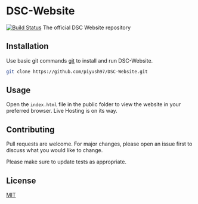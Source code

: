 # DSC-Website
[![Build Status](https://travis-ci.com/piyush97/DSC-Website.svg?branch=master)](https://travis-ci.com/piyush97/DSC-Website)
The official DSC Website repository
## Installation

Use basic git commands [git](https://services.github.com/on-demand/downloads/github-git-cheat-sheet.pdf) to install and run DSC-Website.

```bash
git clone https://github.com/piyush97/DSC-Website.git
```

## Usage

Open the ```index.html``` file in the public folder to view the website in your preferred browser. Live Hosting is on its way.
## Contributing
Pull requests are welcome. For major changes, please open an issue first to discuss what you would like to change.

Please make sure to update tests as appropriate.

## License
[MIT](https://choosealicense.com/licenses/mit/)
